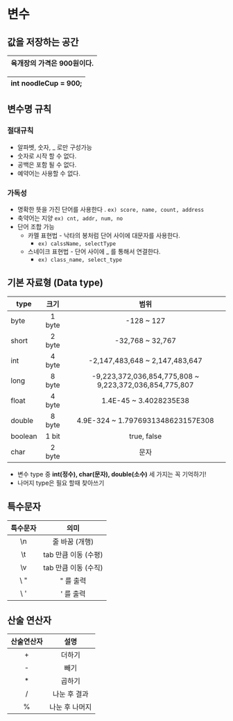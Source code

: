 # 변수

## 값을 저장하는 공간

| 육개장의 가격은 900원이다. |
| -------------------------- |

| int noodleCup = 900; |
| -------------------- |

## 변수명 규칙

### 절대규칙

- 알파벳, 숫자, _ 로만 구성가능
- 숫자로 시작 할 수 없다.
- 공백은 포함 될 수 없다.
- 예약어는 사용할 수 없다.

### 가독성

- 명확한 뜻을 가진 단어를 사용한다 . `ex) score, name, count, address`
- 축약어는 지양 `ex) cnt, addr, num, no`
- 단어 조합 가능
  - 카멜 표현법 - 낙타의 봉처럼 단어 사이에 대문자를 사용한다.
    - `ex) calssName, selectType`
  - 스네이크 표현법 - 단어 사이에 _ 를 통해서 연결한다.
    - `ex) class_name, select_type`

## 기본 자료형 (Data type)

| type    |  크기  |                          범위                          |
| ------- | :----: | :----------------------------------------------------: |
| byte    | 1 byte |                       -128 ~ 127                       |
| short   | 2 byte |                    -32,768 ~ 32,767                    |
| int     | 4 byte |             -2,147,483,648 ~ 2,147,483,647             |
| long    | 8 byte | -9,223,372,036,854,775,808 ~ 9,223,372,036,854,775,807 |
| float   | 4 byte |                 1.4E-45 ~ 3.4028235E38                 |
| double  | 8 byte |           4.9E-324 ~ 1.7976931348623157E308            |
| boolean | 1 bit  |                      true, false                       |
| char    | 2 byte |                          문자                          |

- 변수 type 중 **int(정수), char(문자), double(소수)** 세 가지는 꼭 기억하기!
- 나머지 type은 필요 할때  찾아쓰기

## 특수문자

| 특수문자 |         의미         |
| :------: | :------------------: |
|    \n    |    줄 바꿈 (개행)    |
|    \t    | tab 만큼 이동 (수평) |
|    \v    | tab 만큼 이동 (수직) |
|   \ "    |      " 를 출력       |
|   \ '    |      ' 를 출력       |

## 산술 연산자

| 산술연산자 |      설명      |
| :--------: | :------------: |
|     +      |     더하기     |
|     -      |      빼기      |
|     *      |     곱하기     |
|     /      |  나눈 후 결과  |
|     %      | 나눈 후 나머지 |

